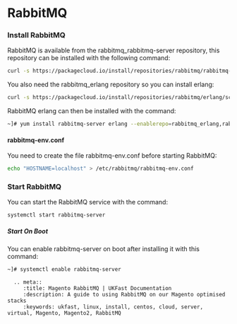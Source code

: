 # RabbitMQ

### Install RabbitMQ
RabbitMQ is available from the rabbitmq_rabbitmq-server repository, this repository can be installed with the following command:
```bash
curl -s https://packagecloud.io/install/repositories/rabbitmq/rabbitmq-server/script.rpm.sh | sudo bash
```

You also need the rabbitmq_erlang repository so you can install erlang:

```bash
curl -s https://packagecloud.io/install/repositories/rabbitmq/erlang/script.rpm.sh | sudo bash
```

RabbitMQ erlang can then be installed with the command:
```bash
~]# yum install rabbitmq-server erlang --enablerepo=rabbitmq_erlang,rabbitmq_rabbitmq-server
```

#### rabbitmq-env.conf
You need to create the file rabbitmq-env.conf before starting RabbitMQ:

```bash
echo "HOSTNAME=localhost" > /etc/rabbitmq/rabbitmq-env.conf
```
### Start RabbitMQ
You can start the RabbitMQ service with the command:
```bash
systemctl start rabbitmq-server
```

##### Start On Boot
You can enable rabbitmq-server on boot after installing it with this command:

```bash
~]# systemctl enable rabbitmq-server
```


```eval_rst
  .. meta::
     :title: Magento RabbitMQ | UKFast Documentation
     :description: A guide to using RabbitMQ on our Magento optimised stacks
     :keywords: ukfast, linux, install, centos, cloud, server, virtual, Magento, Magento2, RabbitMQ

